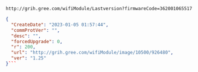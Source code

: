 `http://grih.gree.com/wifiModule/Lastversion?firmwareCode=362001065517`

```json
{
  "CreateDate": "2023-01-05 01:57:44",
  "commProtVer": "",
  "desc": "",
  "forcedUpgrade": 0,
  "r": 200,
  "url": "http://grih.gree.com/wifiModule/image/10500/926480",
  "ver": "1.25"
}```